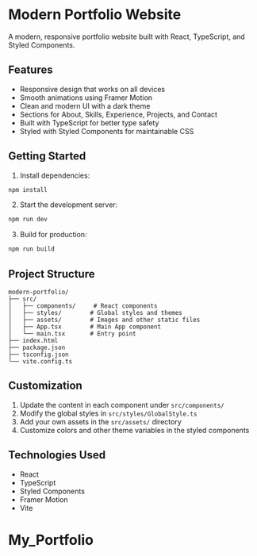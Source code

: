 # Modern Portfolio Website

A modern, responsive portfolio website built with React, TypeScript, and Styled Components.

## Features

- Responsive design that works on all devices
- Smooth animations using Framer Motion
- Clean and modern UI with a dark theme
- Sections for About, Skills, Experience, Projects, and Contact
- Built with TypeScript for better type safety
- Styled with Styled Components for maintainable CSS

## Getting Started

1. Install dependencies:
```bash
npm install
```

2. Start the development server:
```bash
npm run dev
```

3. Build for production:
```bash
npm run build
```

## Project Structure

```
modern-portfolio/
├── src/
│   ├── components/     # React components
│   ├── styles/        # Global styles and themes
│   ├── assets/        # Images and other static files
│   ├── App.tsx        # Main App component
│   └── main.tsx       # Entry point
├── index.html
├── package.json
├── tsconfig.json
└── vite.config.ts
```

## Customization

1. Update the content in each component under `src/components/`
2. Modify the global styles in `src/styles/GlobalStyle.ts`
3. Add your own assets in the `src/assets/` directory
4. Customize colors and other theme variables in the styled components

## Technologies Used

- React
- TypeScript
- Styled Components
- Framer Motion
- Vite
# My_Portfolio
